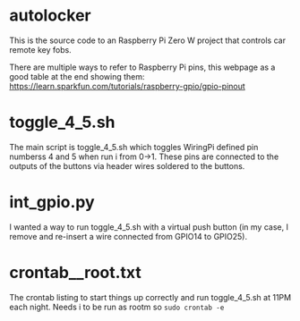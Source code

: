 # autolocker

This is the source code to an Raspberry Pi Zero W project that controls car remote key fobs.

There are multiple ways to refer to Raspberry Pi pins, this webpage as a good table at the
end showing them:
https://learn.sparkfun.com/tutorials/raspberry-gpio/gpio-pinout

# toggle_4_5.sh
The main script is toggle_4_5.sh which toggles WiringPi defined pin numberss 4 and 5 when run i
from 0->1.  These pins are connected to the outputs of the buttons via header wires soldered to
the buttons.

# int_gpio.py
I wanted a way to run toggle_4_5.sh with a virtual push button (in my case, I remove and re-insert
a wire connected from GPIO14 to GPIO25).

# crontab__root.txt
The crontab listing to start things up correctly and run toggle_4_5.sh at 11PM each night.  Needs i
to be run as rootm so `sudo crontab -e`
